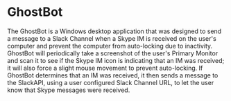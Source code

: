 # GhostBot
  The GhostBot is a Windows desktop application that was designed to send a message to a Slack Channel when a Skype IM is received on the user's computer and prevent the computer from auto-locking due to inactivity. 
  GhostBot will periodically take a screenshot of the user's Primary Monitor and scan it to see if the Skype IM icon is indicating that an IM was received; it will also force a slight mouse movement to prevent auto-locking.
  If GhostBot determines that an IM was received, it then sends a message to the SlackAPI, using a user configured Slack Channel URL, to let the user know that Skype messages were received.
